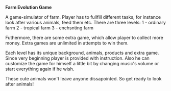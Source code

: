 <b>Farm Evolution Game</b>

A game-simulator of farm. Player has to fullfill different tasks, for instance look after various animals, feed them etc. 
There are three levels: 
1 - ordinary farm
2 - tropical farm
3 - enchsnting farm

Futhermore, there are some extra game, which allow player to collect more money. Extra games are unlimited in attempts to win them.

Each level has its unique background, animals, products and extra game.
Since very beginning player is provided with instruction. Also he can customize the game for himself a little bit by changing music's volume or start everything again if he wish.

These cute animals won't leave anyone dissapointed. So get ready to look after animals!


